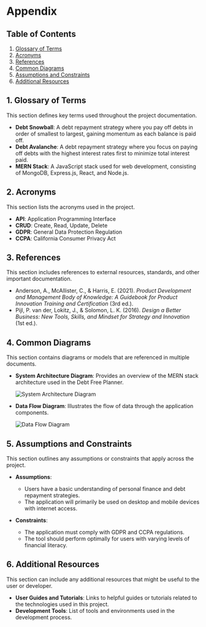 # Appendix

## Table of Contents

1. [Glossary of Terms](#1-glossary-of-terms)
2. [Acronyms](#2-acronyms)
3. [References](#3-references)
4. [Common Diagrams](#4-common-diagrams)
5. [Assumptions and Constraints](#5-assumptions-and-constraints)
6. [Additional Resources](#6-additional-resources)

## 1. Glossary of Terms
This section defines key terms used throughout the project documentation.

- **Debt Snowball**: A debt repayment strategy where you pay off debts in order of smallest to largest, gaining momentum as each balance is paid off.
- **Debt Avalanche**: A debt repayment strategy where you focus on paying off debts with the highest interest rates first to minimize total interest paid.
- **MERN Stack**: A JavaScript stack used for web development, consisting of MongoDB, Express.js, React, and Node.js.

## 2. Acronyms
This section lists the acronyms used in the project.

- **API**: Application Programming Interface
- **CRUD**: Create, Read, Update, Delete
- **GDPR**: General Data Protection Regulation
- **CCPA**: California Consumer Privacy Act

## 3. References
This section includes references to external resources, standards, and other important documentation.

- Anderson, A., McAllister, C., & Harris, E. (2021). *Product Development and Management Body of Knowledge: A Guidebook for Product Innovation Training and Certification* (3rd ed.).
- Pijl, P. van der, Lokitz, J., & Solomon, L. K. (2016). *Design a Better Business: New Tools, Skills, and Mindset for Strategy and Innovation* (1st ed.).

## 4. Common Diagrams
This section contains diagrams or models that are referenced in multiple documents.

- **System Architecture Diagram**: Provides an overview of the MERN stack architecture used in the Debt Free Planner.
  
  ![System Architecture Diagram](./diagrams/system_architecture.png)
  
- **Data Flow Diagram**: Illustrates the flow of data through the application components.
  
  ![Data Flow Diagram](./diagrams/data_flow.png)

## 5. Assumptions and Constraints
This section outlines any assumptions or constraints that apply across the project.

- **Assumptions**:
  - Users have a basic understanding of personal finance and debt repayment strategies.
  - The application will primarily be used on desktop and mobile devices with internet access.
  
- **Constraints**:
  - The application must comply with GDPR and CCPA regulations.
  - The tool should perform optimally for users with varying levels of financial literacy.

## 6. Additional Resources
This section can include any additional resources that might be useful to the user or developer.

- **User Guides and Tutorials**: Links to helpful guides or tutorials related to the technologies used in this project.
- **Development Tools**: List of tools and environments used in the development process.

